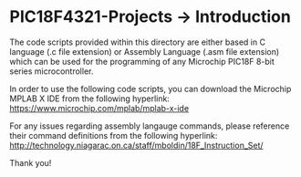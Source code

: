 # PIC18F4321-Projects -> Introduction

The code scripts provided within this directory are either based in C language (.c file extension) or Assembly Language (.asm file extension)
which can be used for the programming of any Microchip PIC18F 8-bit series microcontroller.

In order to use the following code scripts, you can download the Microchip MPLAB X IDE from the following hyperlink: 
https://www.microchip.com/mplab/mplab-x-ide

For any issues regarding assembly langauge commands, please reference their command definitions from the following hyperlink:
http://technology.niagarac.on.ca/staff/mboldin/18F_Instruction_Set/

Thank you!
